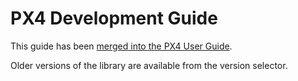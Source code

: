 # PX4 Development Guide

This guide has been [merged into the PX4 User Guide](https://docs.px4.io/master/en/development/development.html).

Older versions of the library are available from the version selector.
